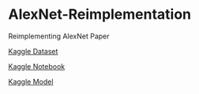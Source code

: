 # AlexNet-Reimplementation
Reimplementing AlexNet Paper

[Kaggle Dataset](https://www.kaggle.com/datasets/ambityga/imagenet100)

[Kaggle Notebook](https://www.kaggle.com/code/parvakumar/alexnet-ipynb)

[Kaggle Model](https://www.kaggle.com/models/parvakumar/alexnet-7epoch)

